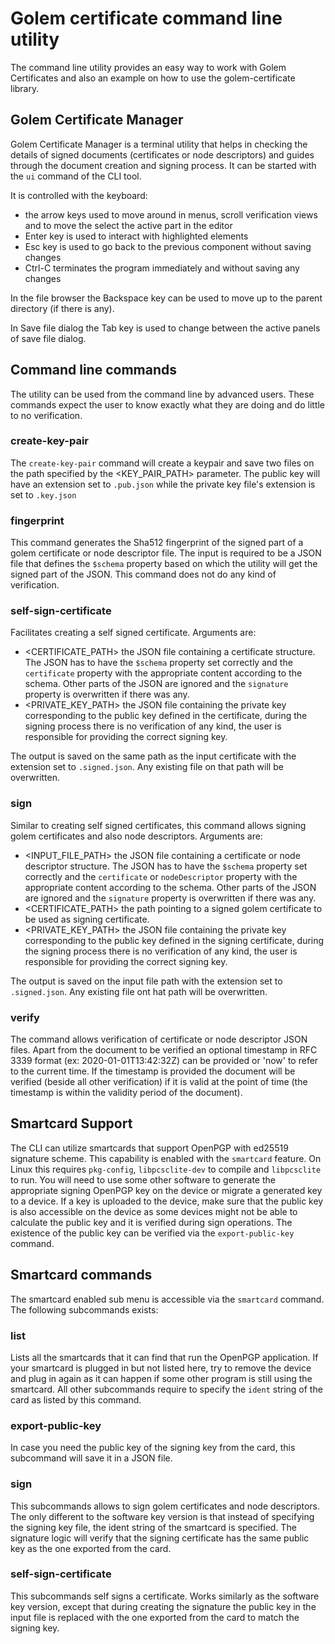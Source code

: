 # Golem certificate command line utility

The command line utility provides an easy way to work with Golem Certificates and also an example on how to use the golem-certificate library.

## Golem Certificate Manager

Golem Certificate Manager is a terminal utility that helps in checking the details of signed documents (certificates or node descriptors) and guides through the document creation and signing process.
It can be started with the `ui` command of the CLI tool.

It is controlled with the keyboard:
- the arrow keys used to move around in menus, scroll verification views and to move the select the active part in the editor
- Enter key is used to interact with highlighted elements
- Esc key is used to go back to the previous component without saving changes
- Ctrl-C terminates the program immediately and without saving any changes

In the file browser the Backspace key can be used to move up to the parent directory (if there is any).

In Save file dialog the Tab key is used to change between the active panels of save file dialog. 

## Command line commands

The utility can be used from the command line by advanced users. These commands expect the user to know exactly what they are doing and do little to no verification.

### create-key-pair

The `create-key-pair` command will create a keypair and save two files on the path specified by the <KEY_PAIR_PATH> parameter. The public key will have an extension set to `.pub.json` while the private key file's extension is set to `.key.json`

### fingerprint

This command generates the Sha512 fingerprint of the signed part of a golem certificate or node descriptor file. The input is required to be a JSON file that defines the `$schema` property based on which the utility will get the signed part of the JSON. This command does not do any kind of verification.

### self-sign-certificate

Facilitates creating a self signed certificate. Arguments are:
- <CERTIFICATE_PATH> the JSON file containing a certificate structure. The JSON has to have the `$schema` property set correctly and the `certificate` property with the appropriate content according to the schema. Other parts of the JSON are ignored and the `signature` property is overwritten if there was any.
- <PRIVATE_KEY_PATH> the JSON file containing the private key corresponding to the public key defined in the certificate, during the signing process there is no verification of any kind, the user is responsible for providing the correct signing key.

The output is saved on the same path as the input certificate with the extension set to `.signed.json`. Any existing file on that path will be overwritten.

### sign

Similar to creating self signed certificates, this command allows signing golem certificates and also node descriptors. Arguments are:
- <INPUT_FILE_PATH> the JSON file containing a certificate or node descriptor structure. The JSON has to have the `$schema` property set correctly and the `certificate` or `nodeDescriptor` property with the appropriate content according to the schema. Other parts of the JSON are ignored and the `signature` property is overwritten if there was any.
- <CERTIFICATE_PATH> the path pointing to a signed golem certificate to be used as signing certificate.
- <PRIVATE_KEY_PATH> the JSON file containing the private key corresponding to the public key defined in the signing certificate, during the signing process there is no verification of any kind, the user is responsible for providing the correct signing key.

The output is saved on the input file path with the extension set to `.signed.json`. Any existing file ont hat path will be overwritten.

### verify

The command allows verification of certificate or node descriptor JSON files. Apart from the document to be verified an optional timestamp in RFC 3339 format (ex: 2020-01-01T13:42:32Z) can be provided or 'now' to refer to the current time. If the timestamp is provided the document will be verified (beside all other verification) if it is valid at the point of time (the timestamp is within the validity period of the document).

## Smartcard Support

The CLI can utilize smartcards that support OpenPGP with ed25519 signature scheme. This capability is enabled with the `smartcard` feature.
On Linux this requires `pkg-config`, `libpcsclite-dev` to compile and `libpcsclite` to run. You will need to use some other software to generate the appropriate signing OpenPGP key on the device or migrate a generated key to a device. If a key is uploaded to the device, make sure that the public key is also accessible on the device as some devices might not be able to calculate the public key and it is verified during sign operations. The existence of the public key can be verified via the `export-public-key` command.

## Smartcard commands

The smartcard enabled sub menu is accessible via the `smartcard` command. The following subcommands exists:

### list

Lists all the smartcards that it can find that run the OpenPGP application. If your smartcard is plugged in but not listed here, try to remove the device and plug in again as it can happen if some other program is still using the smartcard.
All other subcommands require to specify the `ident` string of the card as listed by this command.

### export-public-key

In case you need the public key of the signing key from the card, this subcommand will save it in a JSON file.

### sign

This subcommands allows to sign golem certificates and node descriptors. The only different to the software key version is that instead of specifying the signing key file, the ident string of the smartcard is specified.
The signature logic will verify that the signing certificate has the same public key as the one exported from the card.

### self-sign-certificate

This subcommands self signs a certificate. Works similarly as the software key version, except that during creating the signature the public key in the input file is replaced with the one exported from the card to match the signing key.
